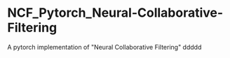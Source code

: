 # NCF_Pytorch_Neural-Collaborative-Filtering
A pytorch implementation of "Neural Collaborative Filtering"
ddddd
